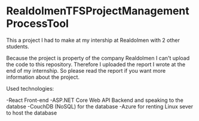 # RealdolmenTFSProjectManagementProcessTool
This a project I had to make at my intership at Realdolmen with 2 other students.

Because the project is property of the company Realdolmen I can't upload the code to this repository. 
Therefore I uploaded the report I wrote at the end of my internship. 
So please read the report if you want more information about the project. 

Used technologies: 

-React Front-end
-ASP.NET Core Web API Backend and speaking to the databse
-CouchDB (NoSQL) for the database
-Azure for renting Linux sever to host the database
